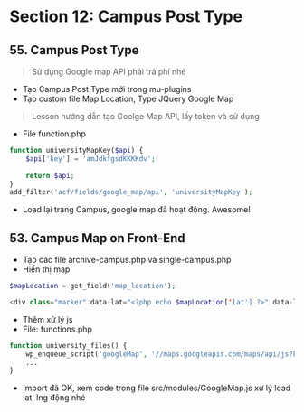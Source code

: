 # Section 12: Campus Post Type
## 55. Campus Post Type

> Sử dụng Google map API phải trả phí nhé

- Tạo Campus Post Type mới trong mu-plugins
- Tạo custom file Map Location, Type JQuery Google Map
> Lesson hướng dẫn tạo Goolge Map API, lấy token và sử dụng

- File function.php
```php
function universityMapKey($api) {
    $api['key'] = 'amJdkfgsdKKKKdv';
    
    return $api;
}
add_filter('acf/fields/google_map/api', 'universityMapKey');
```
- Load lại trang Campus, google map đã hoạt động. Awesome!

## 53. Campus Map on Front-End
- Tạo các file archive-campus.php và single-campus.php
- Hiển thị map
```php
$mapLocation = get_field('map_location');

<div class="marker" data-lat="<?php echo $mapLocation['lat'] ?>" data-lng="<? php echo $mapLocation['lng'] ?>"></div>
```
- Thêm xử lý js
- File: functions.php
```php
function university_files() {
    wp_enqueue_script('googleMap', '//maps.googleapis.com/maps/api/js?key=aaafdfdsf', NULL, '1.0', true);
    ...
}
```
- Import đã OK, xem code trong file src/modules/GoogleMap.js xử lý load lat, lng động nhé